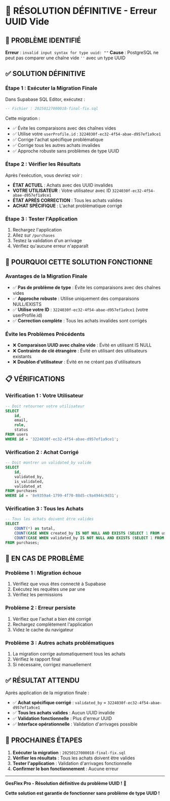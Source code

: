 # 🎯 RÉSOLUTION DÉFINITIVE - Erreur UUID Vide

## 🚨 PROBLÈME IDENTIFIÉ

**Erreur** : `invalid input syntax for type uuid: ""`
**Cause** : PostgreSQL ne peut pas comparer une chaîne vide `''` avec un type UUID

## ✅ SOLUTION DÉFINITIVE

### **Étape 1 : Exécuter la Migration Finale**

Dans Supabase SQL Editor, exécutez :
```sql
-- Fichier : 20250127000018-final-fix.sql
```

Cette migration :
- ✅ Évite les comparaisons avec des chaînes vides
- ✅ Utilise votre `userProfile.id` : `3224030f-ec32-4f54-abae-d957ef1a9ce1`
- ✅ Corrige l'achat spécifique problématique
- ✅ Corrige tous les autres achats invalides
- ✅ Approche robuste sans problèmes de type UUID

### **Étape 2 : Vérifier les Résultats**

Après l'exécution, vous devriez voir :
- **ÉTAT ACTUEL** : Achats avec des UUID invalides
- **VOTRE UTILISATEUR** : Votre utilisateur avec ID `3224030f-ec32-4f54-abae-d957ef1a9ce1`
- **ÉTAT APRÈS CORRECTION** : Tous les achats valides
- **ACHAT SPÉCIFIQUE** : L'achat problématique corrigé

### **Étape 3 : Tester l'Application**

1. Rechargez l'application
2. Allez sur `/purchases`
3. Testez la validation d'un arrivage
4. Vérifiez qu'aucune erreur n'apparaît

## 🔧 POURQUOI CETTE SOLUTION FONCTIONNE

### **Avantages de la Migration Finale**
- ✅ **Pas de problème de type** : Évite les comparaisons avec des chaînes vides
- ✅ **Approche robuste** : Utilise uniquement des comparaisons NULL/EXISTS
- ✅ **Utilise votre ID** : `3224030f-ec32-4f54-abae-d957ef1a9ce1` (votre userProfile.id)
- ✅ **Correction complète** : Tous les achats invalides sont corrigés

### **Évite les Problèmes Précédents**
- ❌ **Comparaison UUID avec chaîne vide** : Évité en utilisant IS NULL
- ❌ **Contrainte de clé étrangère** : Évité en utilisant des utilisateurs existants
- ❌ **Doublon d'utilisateur** : Évité en ne créant pas d'utilisateurs

## 📋 VÉRIFICATIONS

### **Vérification 1 : Votre Utilisateur**
```sql
-- Doit retourner votre utilisateur
SELECT 
    id,
    email,
    role,
    status
FROM users
WHERE id = '3224030f-ec32-4f54-abae-d957ef1a9ce1';
```

### **Vérification 2 : Achat Corrigé**
```sql
-- Doit montrer un validated_by valide
SELECT 
    id,
    validated_by,
    is_validated,
    validated_at
FROM purchases
WHERE id = '8e9359a4-1799-4f70-88d5-c9a4944c9d31';
```

### **Vérification 3 : Tous les Achats**
```sql
-- Tous les achats doivent être valides
SELECT 
    COUNT(*) as total,
    COUNT(CASE WHEN created_by IS NOT NULL AND EXISTS (SELECT 1 FROM users WHERE id = created_by) THEN 1 END) as valid_creators,
    COUNT(CASE WHEN validated_by IS NOT NULL AND EXISTS (SELECT 1 FROM users WHERE id = validated_by) THEN 1 END) as valid_validators
FROM purchases;
```

## 🚨 EN CAS DE PROBLÈME

### **Problème 1 : Migration échoue**
1. Vérifiez que vous êtes connecté à Supabase
2. Exécutez les requêtes une par une
3. Vérifiez les permissions

### **Problème 2 : Erreur persiste**
1. Vérifiez que l'achat a bien été corrigé
2. Rechargez complètement l'application
3. Videz le cache du navigateur

### **Problème 3 : Autres achats problématiques**
1. La migration corrige automatiquement tous les achats
2. Vérifiez le rapport final
3. Si nécessaire, corrigez manuellement

## ✅ RÉSULTAT ATTENDU

Après application de la migration finale :

- ✅ **Achat spécifique corrigé** : `validated_by` = `3224030f-ec32-4f54-abae-d957ef1a9ce1`
- ✅ **Tous les achats valides** : Aucun UUID invalide
- ✅ **Validation fonctionnelle** : Plus d'erreur UUID
- ✅ **Interface opérationnelle** : Validation d'arrivages possible

## 🎯 PROCHAINES ÉTAPES

1. **Exécuter la migration** : `20250127000018-final-fix.sql`
2. **Vérifier les résultats** : Tous les achats doivent être valides
3. **Tester l'application** : Validation d'arrivages fonctionnelle
4. **Confirmer le bon fonctionnement** : Aucune erreur

---

**GesFlex Pro - Résolution définitive du problème UUID !** 🎯

**Cette solution est garantie de fonctionner sans problème de type UUID !** 